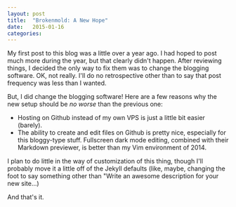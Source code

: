 ```yaml
---
layout: post
title:  "Brokenmold: A New Hope"
date:   2015-01-16
categories:
---
```

My first post to this blog was a little over a year ago. I had hoped to post much more during the year, but that clearly didn't happen. After reviewing things, I decided the only way to fix them was to change the blogging software. OK, not really. I'll do no retrospective other than to say that post frequency was less than I wanted.

But, I did change the blogging software! Here are a few reasons why the new setup should be *no worse* than the previous one:

* Hosting on Github instead of my own VPS is just a little bit easier (barely).
* The ability to create and edit files on Github is pretty nice, especially for this bloggy-type stuff. Fullscreen dark mode editing, combined with their Markdown previewer, is better than my Vim environment of 2014.

I plan to do little in the way of customization of this thing, though I'll probably move it a little off of the Jekyll defaults (like, maybe, changing the foot to say something other than "Write an awesome description for your new site…)

And that's it.
